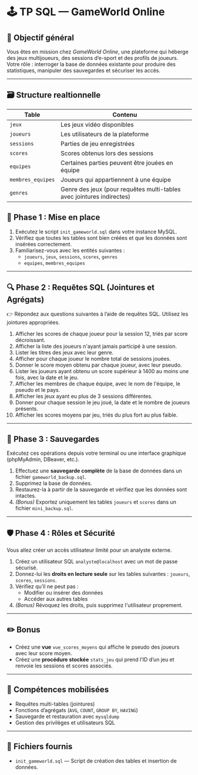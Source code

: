 # 🕹️ TP SQL — GameWorld Online

## 🎯 Objectif général

Vous êtes en mission chez *GameWorld Online*, une plateforme qui héberge des jeux multijoueurs, des sessions d’e-sport et des profils de joueurs.  
Votre rôle : interroger la base de données existante pour produire des statistiques, manipuler des sauvegardes et sécuriser les accès.

---

## 🗃️ Structure realtionnelle

| Table             | Contenu                                                               |
| ----------------- | --------------------------------------------------------------------- |
| `jeux`            | Les jeux vidéo disponibles                                            |
| `joueurs`         | Les utilisateurs de la plateforme                                     |
| `sessions`        | Parties de jeu enregistrées                                           |
| `scores`          | Scores obtenus lors des sessions                                      |
| `equipes`         | Certaines parties peuvent être jouées en équipe                       |
| `membres_equipes` | Joueurs qui appartiennent à une équipe                                |
| `genres`          | Genre des jeux (pour requêtes multi-tables avec jointures indirectes) |


## 🔧 Phase 1 : Mise en place

1. Exécutez le script `init_gameworld.sql` dans votre instance MySQL.
2. Vérifiez que toutes les tables sont bien créées et que les données sont insérées correctement.
3. Familiarisez-vous avec les entités suivantes :
   - `joueurs`, `jeux`, `sessions`, `scores`, `genres`
   - `equipes`, `membres_equipes`

---

## 🔍 Phase 2 : Requêtes SQL (Jointures et Agrégats)

👉 Répondez aux questions suivantes à l’aide de requêtes SQL. Utilisez les jointures appropriées.

1. Afficher les scores de chaque joueur pour la session 12, triés par score décroissant.
2. Afficher la liste des joueurs n'ayant jamais participé à une session.
3. Lister les titres des jeux avec leur genre.
4. Afficher pour chaque joueur le nombre total de sessions jouées.
5. Donner le score moyen obtenu par chaque joueur, avec leur pseudo.
6. Lister les joueurs ayant obtenu un score supérieur à 1400 au moins une fois, avec la date et le jeu.
7. Afficher les membres de chaque équipe, avec le nom de l'équipe, le pseudo et le pays.
8. Afficher les jeux ayant eu plus de 3 sessions différentes.
9. Donner pour chaque session le jeu joué, la date et le nombre de joueurs présents.
10. Afficher les scores moyens par jeu, triés du plus fort au plus faible.

---

## 💾 Phase 3 : Sauvegardes

Exécutez ces opérations depuis votre terminal ou une interface graphique (phpMyAdmin, DBeaver, etc.).

1. Effectuez une **sauvegarde complète** de la base de données dans un fichier `gameworld_backup.sql`.
2. Supprimez la base de données.
3. Restaurez-la à partir de la sauvegarde et vérifiez que les données sont intactes.
4. _(Bonus)_ Exportez uniquement les tables `joueurs` et `scores` dans un fichier `mini_backup.sql`.

---

## 🛡️ Phase 4 : Rôles et Sécurité

Vous allez créer un accès utilisateur limité pour un analyste externe.

1. Créez un utilisateur SQL `analyste@localhost` avec un mot de passe sécurisé.
2. Donnez-lui les **droits en lecture seule** sur les tables suivantes : `joueurs`, `scores`, `sessions`.
3. Vérifiez qu’il ne peut pas :
   - Modifier ou insérer des données
   - Accéder aux autres tables
4. _(Bonus)_ Révoquez les droits, puis supprimez l'utilisateur proprement.

---

## ✏️ Bonus

- Créez une **vue** `vue_scores_moyens` qui affiche le pseudo des joueurs avec leur score moyen.
- Créez une **procédure stockée** `stats_jeu` qui prend l’ID d’un jeu et renvoie les sessions et scores associés.

---

## 🧠 Compétences mobilisées

- Requêtes multi-tables (jointures)
- Fonctions d’agrégats (`AVG`, `COUNT`, `GROUP BY`, `HAVING`)
- Sauvegarde et restauration avec `mysqldump`
- Gestion des privilèges et utilisateurs SQL

---

## 📁 Fichiers fournis

- `init_gameworld.sql` — Script de création des tables et insertion de données.

